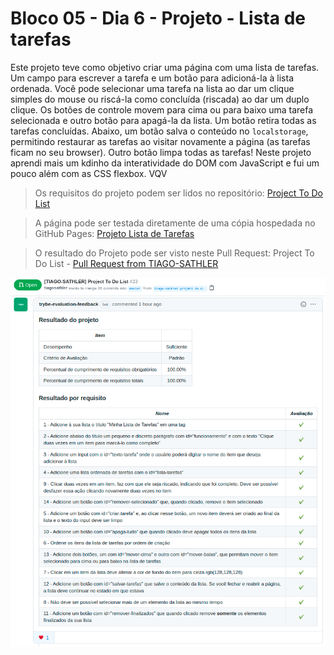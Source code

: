 # Bloco 05 - Dia 6 - Projeto - Lista de tarefas
Este projeto teve como objetivo criar uma página com uma lista de tarefas. Um campo para escrever a tarefa e um botão para adicioná-la à lista ordenada. Você pode selecionar uma tarefa na lista ao dar um clique simples do mouse ou riscá-la como concluída (riscada) ao dar um duplo clique. Os botões de controle movem para cima ou para baixo uma tarefa selecionada e outro botão para apagá-la da lista. Um botão retira todas as tarefas concluídas. Abaixo, um botão salva o conteúdo no `localstorage`, permitindo restaurar as tarefas ao visitar novamente a página (as tarefas ficam no seu browser). Outro botão limpa todas as tarefas! Neste projeto aprendi mais um kdinho da interatividade do DOM com JavaScript e fui um pouco além com as CSS flexbox. VQV

> Os requisitos do projeto podem ser lidos no repositório: [Project To Do List](https://github.com/tryber/sd-014-a-project-todo-list)

> A página pode ser testada diretamente de uma cópia hospedada no GitHub Pages: [Projeto Lista de Tarefas](https://tiagosathler.github.io/projects/to-do-list/index.html)

> O resultado do Projeto pode ser visto neste Pull Request: Project To Do List - [Pull Request from TIAGO-SATHLER](https://github.com/tryber/sd-014-a-project-todo-list/pull/33)

![](https://github.com/tiagosathler/trybe-exercises/blob/master/fundamentos/bloco-05-javascript-dom-eventos-e-web-storage/dia-6-projeto-lista-de-tarefas/Resultados.png)
